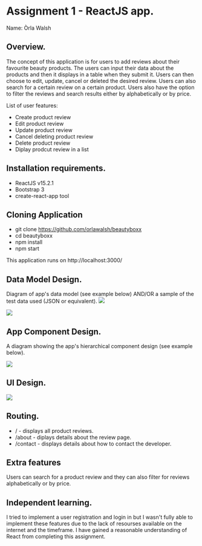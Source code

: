# Assignment 1 - ReactJS app.

Name: Òrla Walsh

## Overview.

The concept of this application is for users to add reviews about their favourite beauty products. The users can input their data about the products and then it displays in a table when they submit it. Users can then choose to edit, update, cancel or deleted the desired review. Users can also search for a certain review on a certain product. Users also have the option to filter the reviews and search results either by alphabetically or by price.

List of user features:
 + Create product review
 + Edit product review
 + Update product review
 + Cancel deleting product review
 + Delete product review
 + Diplay prodcut review in a list

## Installation requirements.
+ ReactJS v15.2.1
+ Bootstrap 3
+ create-react-app tool

## Cloning Application 
+ git clone https://github.com/orlawalsh/beautyboxx
+ cd beautyboxx
+ npm install
+ npm start

This application runs on http://localhost:3000/

## Data Model Design.

Diagram of app's data model (see example below) AND/OR a sample of the test data used (JSON or equivalent).
![][image1]


![][image2]

## App Component Design.

A diagram showing the app's hierarchical component design (see example below). 

![][image3]

## UI Design.


![][image4]

## Routing.
+ / - displays all product reviews.
+ /about - diplays details about the review page.
+ /contact - displays details about how to contact the developer.

## Extra features

Users can search for a product review and they can also filter for reviews alphabetically or by price.

## Independent learning.
I tried to implement a user registration and login in but I wasn't fully able to implement these features due to the lack of resourses available on the internet and the timeframe. I have gained a reasonable understanding of React from completing this assignment.


[image1]: ./model.png
[image2]: ./json.png
[image3]: ./design.png
[image4]: ./layout.png






